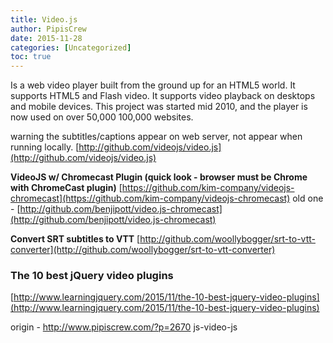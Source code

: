 ```yaml
---
title: Video.js
author: PipisCrew
date: 2015-11-28
categories: [Uncategorized]
toc: true
---
```


Is a web video player built from the ground up for an HTML5 world. It supports HTML5 and Flash video. It supports video playback on desktops and mobile devices. This project was started mid 2010, and the player is now used on over 50,000 100,000 websites.

warning the subtitles/captions appear on web server, not appear when running locally.
[http://github.com/videojs/video.js](http://github.com/videojs/video.js)

**VideoJS w/ Chromecast Plugin (quick look - browser must be Chrome with ChromeCast plugin)**
[https://github.com/kim-company/videojs-chromecast](https://github.com/kim-company/videojs-chromecast)
old one - [http://github.com/benjipott/video.js-chromecast](http://github.com/benjipott/video.js-chromecast)

**Convert SRT subtitles to VTT**
[http://github.com/woollybogger/srt-to-vtt-converter](http://github.com/woollybogger/srt-to-vtt-converter)

### The 10 best jQuery video plugins

[http://www.learningjquery.com/2015/11/the-10-best-jquery-video-plugins](http://www.learningjquery.com/2015/11/the-10-best-jquery-video-plugins)

origin - http://www.pipiscrew.com/?p=2670 js-video-js